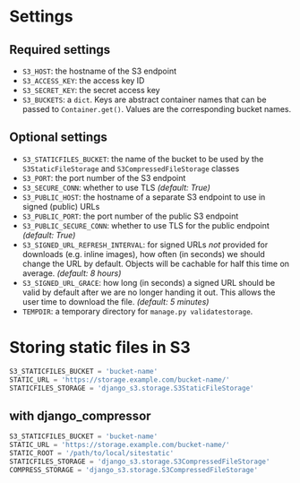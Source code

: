 # Settings

## Required settings

- `S3_HOST`: the hostname of the S3 endpoint
- `S3_ACCESS_KEY`: the access key ID
- `S3_SECRET_KEY`: the secret access key
- `S3_BUCKETS`: a `dict`.  Keys are abstract container names that can be
  passed to `Container.get()`.  Values are the corresponding bucket names.

## Optional settings

- `S3_STATICFILES_BUCKET`: the name of the bucket to be used by the
  `S3StaticFileStorage` and `S3CompressedFileStorage` classes
- `S3_PORT`: the port number of the S3 endpoint
- `S3_SECURE_CONN`: whether to use TLS *(default: True)*
- `S3_PUBLIC_HOST`: the hostname of a separate S3 endpoint to use in signed
  (public) URLs
- `S3_PUBLIC_PORT`: the port number of the public S3 endpoint
- `S3_PUBLIC_SECURE_CONN`: whether to use TLS for the public endpoint
  *(default: True)*
- `S3_SIGNED_URL_REFRESH_INTERVAL`: for signed URLs *not* provided for
  downloads (e.g. inline images), how often (in seconds) we should change
  the URL by default.  Objects will be cachable for half this time on
  average.  *(default: 8 hours)*
- `S3_SIGNED_URL_GRACE`: how long (in seconds) a signed URL should be valid
  by default after we are no longer handing it out.  This allows the user
  time to download the file.  *(default: 5 minutes)*
- `TEMPDIR`: a temporary directory for `manage.py validatestorage`.

# Storing static files in S3

```python
S3_STATICFILES_BUCKET = 'bucket-name'
STATIC_URL = 'https://storage.example.com/bucket-name/'
STATICFILES_STORAGE = 'django_s3.storage.S3StaticFileStorage'
```

## with django_compressor

```python
S3_STATICFILES_BUCKET = 'bucket-name'
STATIC_URL = 'https://storage.example.com/bucket-name/'
STATIC_ROOT = '/path/to/local/sitestatic'
STATICFILES_STORAGE = 'django_s3.storage.S3CompressedFileStorage'
COMPRESS_STORAGE = 'django_s3.storage.S3CompressedFileStorage'
```
